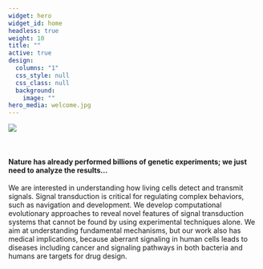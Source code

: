 ```yaml
---
widget: hero
widget_id: home
headless: true
weight: 10
title: ""
active: true
design:
  columns: "1"
  css_style: null
  css_class: null
  background:
    image: ""
hero_media: welcome.jpg
---
```

![](welcome.jpg)

<br>

#### **Nature has already performed billions of genetic experiments; we just need to analyze the results…**

We are interested in understanding how living cells detect and transmit signals. Signal transduction is critical for regulating complex behaviors, such as navigation and development. We develop computational evolutionary approaches to reveal novel features of signal transduction systems that cannot be found by using experimental techniques alone. We aim at understanding fundamental mechanisms, but our work also has medical implications, because aberrant signaling in human cells leads to diseases including cancer and signaling pathways in both bacteria and humans are targets for drug design.